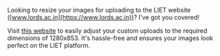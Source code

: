 Looking to resize your images for uploading to the LIET website ([www.lords.ac.in](https://www.lords.ac.in))? I've got you covered!

Visit [this website](https://ufraan.github.io/lords-image-resize/) to easily adjust your custom uploads to the required dimensions of 1280x853. It's hassle-free and ensures your images look perfect on the LIET platform.
